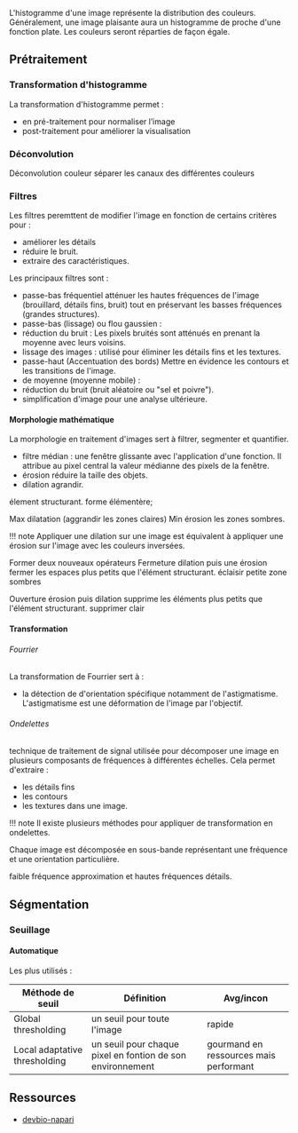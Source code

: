L'histogramme d'une image représente la distribution des couleurs.
Généralement, une image plaisante aura un histogramme de proche d'une fonction plate. Les couleurs seront réparties de façon égale.

## Prétraitement

### Transformation d'histogramme

La transformation d'histogramme permet :

* en pré-traitement pour normaliser l’image
* post-traitement pour améliorer la visualisation

### Déconvolution

Déconvolution couleur séparer les canaux des différentes couleurs

### Filtres

Les filtres peremttent de modifier l'image en fonction de certains critères pour :
* améliorer les détails
* réduire le bruit.
* extraire des caractéristiques. 

Les principaux filtres sont :
* passe-bas fréquentiel atténuer les hautes fréquences de l'image (brouillard, détails fins, bruit) tout en préservant les basses fréquences (grandes structures).
* passe-bas (lissage) ou flou gaussien :
 * réduction du bruit : Les pixels bruités sont atténués en prenant la moyenne avec leurs voisins.
 * lissage des images : utilisé pour éliminer les détails fins et les textures.
* passe-haut (Accentuation des bords)  Mettre en évidence les contours et les transitions de l'image.
* de moyenne (moyenne mobile) :
 * réduction du bruit (bruit aléatoire ou "sel et poivre").
 * simplification d'image pour une analyse ultérieure.

#### Morphologie mathématique

La morphologie en traitement d'images sert à filtrer, segmenter et quantifier.

* filtre médian : une fenêtre glissante avec l'application d'une fonction. Il attribue au pixel central la valeur médianne des pixels de la fenêtre.
* érosion réduire la taille des objets.
* dilation agrandir.

élement structurant. forme élémentère;

Max  dilatation (aggrandir les zones claires)
Min érosion les zones sombres.

!!! note
  Appliquer une dilation sur une image est équivalent à appliquer une érosion sur l'image avec les couleurs inversées.

Former deux nouveaux opérateurs
Fermeture dilation puis une érosion 
fermer les espaces plus petits que l'élément structurant.
éclaisir petite zone sombres

Ouverture érosion puis dilation supprime les éléments plus petits que l'élément structurant. supprimer clair

#### Transformation 

###### Fourrier

La transformation de Fourrier sert à :

* la détection de d'orientation spécifique notamment de l'astigmatisme. L'astigmatisme est une déformation de l'image par l'objectif.

###### Ondelettes

technique de traitement de signal utilisée pour décomposer une image en plusieurs composants de fréquences à différentes échelles. Cela permet d'extraire :

* les détails fins
* les contours
* les textures dans une image.

!!! note 
    Il existe plusieurs méthodes pour appliquer de transformation en ondelettes.

Chaque image est décomposée en sous-bande représentant une fréquence et une orientation particulière.

faible fréquence approximation et hautes fréquences détails.

## Ségmentation

### Seuillage

#### Automatique

Les plus utilisés :

| Méthode de seuil | Définition | Avg/incon |
|---|---|---|
| Global thresholding | un seuil pour toute l'image | rapide  |
| Local adaptative thresholding | un seuil pour chaque pixel en fontion de son environnement | gourmand en ressources mais performant |

## Ressources

* [devbio-napari](https://github.com/haesleinhuepf/devbio-napari)
